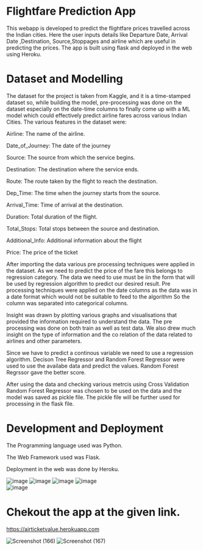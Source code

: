 # Flightfare Prediction App

This webapp is developed to predict the flightfare prices travelled across the Indian cities.
Here the user inputs details like Departure Date, Arrival Date ,Destination, Source,Stoppages and airline which are useful in predicting the prices.
The app is built using flask and deployed in the web using Heroku.

# Dataset and Modelling 
The dataset for the project is taken from Kaggle, and it is a time-stamped dataset so, while building the model, pre-processing was done on the dataset especially on the date-time columns to finally come up with a ML model which could effectively predict airline fares across various Indian Cities. The various features in the dataset were:

Airline: The name of the airline.

Date_of_Journey: The date of the journey

Source: The source from which the service begins.

Destination: The destination where the service ends.

Route: The route taken by the flight to reach the destination.

Dep_Time: The time when the journey starts from the source.

Arrival_Time: Time of arrival at the destination.

Duration: Total duration of the flight.

Total_Stops: Total stops between the source and destination.

Additional_Info: Additional information about the flight

Price: The price of the ticket

After importing the data various  pre processing techniques were applied in the dataset. As we need to predict the price of the fare this belongs to regression category. The data we need to use must be iin the form that will be used by regression algorithm to predict our desired result. Pre processing techniques were applied on the date columns as the data was in a date format which would not be suitable to feed to the algorithm So the column was separated into categorical columns.

Insight was drawn by plotting various graphs and visualisations that provided the information required to understand the data. The pre processing was done on both train as well as test data. We also drew much insight on the type of information and the co relation of the data related to airlines and other parameters.

Since we have to predict a continous variable we need to use a regression algorithm. Decison Tree Regressor and Random Forest Regressor were used to use the availabe data and predict the values. Random Forest Regrssor gave the better score.

After using the data and checking various metrcis using Cross Validation Random Forest Regressor was chosen to be used on the data and the model was saved as pickle file.
The pickle file will be further used for processing in the flask file.

# Development and Deployment
The Programming language used was Python.

The Web Framework used was Flask.

Deployment in the web was done by Heroku.

![image](https://user-images.githubusercontent.com/76935226/140321990-66ca178d-fe7c-49a4-abf8-a27f0da6fbc8.png)                     ![image](https://user-images.githubusercontent.com/76935226/140322314-34afda85-34fa-4413-be2c-a24ff57c61f6.png)
![image](https://user-images.githubusercontent.com/76935226/150634420-34207f18-c7c7-4694-b08b-e5d02dc78d41.png)
![image](https://user-images.githubusercontent.com/76935226/140322080-5ddf17b2-b7b6-4724-86d0-16413303dedf.png)  
![image](https://user-images.githubusercontent.com/76935226/140322396-2eebd843-25cc-4ce9-bb3b-9060f59e5ee4.png)




# Chekout the app at the given link.
https://airticketvalue.herokuapp.com

![Screenshot (166)](https://user-images.githubusercontent.com/76935226/148753234-6726bee3-b57e-4562-87da-653f5a83a1d0.png)
![Screenshot (167)](https://user-images.githubusercontent.com/76935226/148753251-6f0e1f60-5da1-4b61-8368-086f3f7c2520.png)


